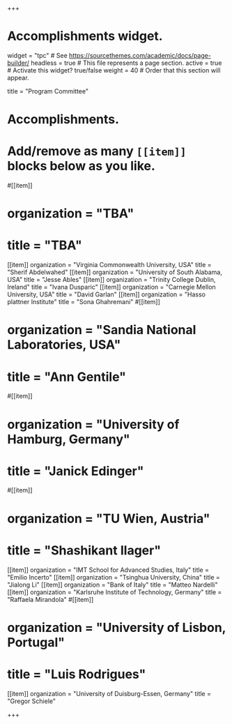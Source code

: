 +++
# Accomplishments widget.
widget = "tpc"  # See https://sourcethemes.com/academic/docs/page-builder/
headless = true  # This file represents a page section.
active = true  # Activate this widget? true/false
weight = 40  # Order that this section will appear.

title = "Program Committee"

# Accomplishments.
#   Add/remove as many `[[item]]` blocks below as you like.


#[[item]]
#  organization = "TBA"
#  title = "TBA"

[[item]]
  organization = "Virginia Commonwealth University, USA"
  title = "Sherif Abdelwahed"
[[item]]
  organization = "University of South Alabama, USA"
  title = "Jesse Ables"
[[item]]
  organization = "Trinity College Dublin, Ireland"
  title = "Ivana Dusparic"
[[item]]
  organization = "Carnegie Mellon University, USA"
  title = "David Garlan"
[[item]]
  organization = "Hasso plattner Institute"
  title = "Sona Ghahremani"
#[[item]]
#  organization = "Sandia National Laboratories, USA"
#  title = "Ann Gentile"
#[[item]]
#  organization = "University of Hamburg, Germany"
#  title = "Janick Edinger"
#[[item]]
#  organization = "TU Wien, Austria"
#  title = "Shashikant Ilager"
[[item]]
  organization = "IMT School for Advanced Studies, Italy"
  title = "Emilio Incerto"
[[item]]
  organization = "Tsinghua University, China"
  title = "Jialong Li"
[[item]]
  organization = "Bank of Italy"
  title = "Matteo Nardelli"
[[item]]
  organization = "Karlsruhe Institute of Technology, Germany"
  title = "Raffaela Mirandola"
#[[item]]
#  organization = "University of Lisbon, Portugal"
#  title = "Luis Rodrigues"
[[item]]
  organization = "University of Duisburg-Essen, Germany"
  title = "Gregor Schiele"


+++
